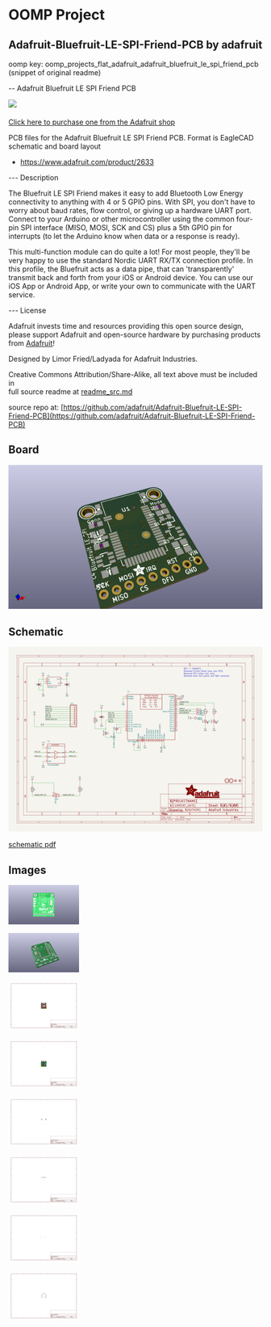 # OOMP Project  
## Adafruit-Bluefruit-LE-SPI-Friend-PCB  by adafruit  
  
oomp key: oomp_projects_flat_adafruit_adafruit_bluefruit_le_spi_friend_pcb  
(snippet of original readme)  
  
-- Adafruit Bluefruit LE SPI Friend PCB  
  
<a href="http://www.adafruit.com/products/2633"><img src="assets/image.jpg?raw=true" width="500px"><br/>  
Click here to purchase one from the Adafruit shop</a>  
  
PCB files for the Adafruit Bluefruit LE SPI Friend PCB. Format is EagleCAD schematic and board layout  
* https://www.adafruit.com/product/2633  
  
--- Description  
  
The Bluefruit LE SPI Friend makes it easy to add Bluetooth Low Energy connectivity to anything with 4 or 5 GPIO pins. With SPI, you don't have to worry about baud rates, flow control, or giving up a hardware UART port. Connect to your Arduino or other microcontroller using the common four-pin SPI interface (MISO, MOSI, SCK and CS) plus a 5th GPIO pin for interrupts (to let the Arduino know when data or a response is ready).  
  
This multi-function module can do quite a lot! For most people, they'll be very happy to use the standard Nordic UART RX/TX connection profile. In this profile, the Bluefruit acts as a data pipe, that can 'transparently' transmit back and forth from your iOS or Android device. You can use our iOS App or Android App, or write your own to communicate with the UART service.  
  
--- License  
  
Adafruit invests time and resources providing this open source design, please support Adafruit and open-source hardware by purchasing products from [Adafruit](https://www.adafruit.com)!  
  
Designed by Limor Fried/Ladyada for Adafruit Industries.  
  
Creative Commons Attribution/Share-Alike, all text above must be included in   
  full source readme at [readme_src.md](readme_src.md)  
  
source repo at: [https://github.com/adafruit/Adafruit-Bluefruit-LE-SPI-Friend-PCB](https://github.com/adafruit/Adafruit-Bluefruit-LE-SPI-Friend-PCB)  
## Board  
  
[![working_3d.png](working_3d_600.png)](working_3d.png)  
## Schematic  
  
[![working_schematic.png](working_schematic_600.png)](working_schematic.png)  
  
[schematic pdf](working_schematic.pdf)  
## Images  
  
[![working_3D_bottom.png](working_3D_bottom_140.png)](working_3D_bottom.png)  
  
[![working_3D_top.png](working_3D_top_140.png)](working_3D_top.png)  
  
[![working_assembly_page_01.png](working_assembly_page_01_140.png)](working_assembly_page_01.png)  
  
[![working_assembly_page_02.png](working_assembly_page_02_140.png)](working_assembly_page_02.png)  
  
[![working_assembly_page_03.png](working_assembly_page_03_140.png)](working_assembly_page_03.png)  
  
[![working_assembly_page_04.png](working_assembly_page_04_140.png)](working_assembly_page_04.png)  
  
[![working_assembly_page_05.png](working_assembly_page_05_140.png)](working_assembly_page_05.png)  
  
[![working_assembly_page_06.png](working_assembly_page_06_140.png)](working_assembly_page_06.png)  
